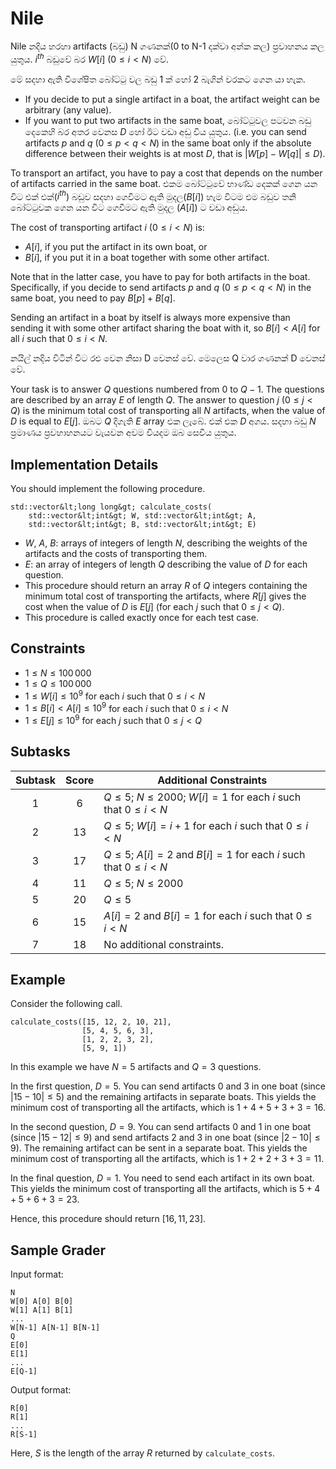 # Nile

Nile නදිය හරහා artifacts (බඩු) N ගණනක්(0 to N-1 දක්වා අන්ක කල) ප්‍රවාහනය කල යුතුය. $i^{th}$ බඩුවේ බර $W[i]$ ($0 \leq i < N$) වේ.

මේ සදහා ඇති විශේෂිත බෝට්ටු වල බඩු 1 ක් හෝ 2 බැගින් වරකට ගෙන යා හැක. 

* If you decide to put a single artifact in a boat, the artifact weight can be arbitrary (any value).
* If you want to put two artifacts in the same boat, බෝට්ටුවල පටවන බඩු දෙකෙහි බර අතර වෙනස $D$ හෝ ඊට වඩා අඩු විය යුතුය. (i.e. you can send
 artifacts $p$ and $q$ ($0 \leq p < q < N$) in the same boat
  only if the absolute difference between their weights is at most $D$,
 that is $|W[p] - W[q]| \leq D$).

To transport an artifact, you have to pay a cost that depends on the number of artifacts carried in the same boat. එකම බෝට්ටුවේ භාණ්ඩ දෙකක් ගෙන යන විට එක් එක්($i^{th}$) බඩුව සදහා ගෙවීමට ඇති මුදල($B[i])$  හැම විටම එම බඩුව තනි බෝට්ටුවක ගෙන යන විට  ගෙවීමට ඇති මුදල ($A[i]$) ට වඩා අඩුය. 

The cost of transporting artifact $i$ ($0 \leq i < N$) is:

* $A[i]$, if you put the artifact in its own boat, or
* $B[i]$, if you put it in a boat together with some other artifact.

Note that in the latter case, you have to pay for both artifacts in the boat.
Specifically, if you decide to send
 artifacts $p$ and $q$ ($0 \leq p < q < N$) in the same boat,
 you need to pay $B[p] + B[q]$.

Sending an artifact in a boat by itself is always more expensive 
than sending it with some other artifact sharing the boat with it,
so $B[i] < A[i]$ for all $i$ such that $0 \leq i < N$.

නයිල් නදිය විටින් විට රළු වෙන නිසා D වෙනස් වේ. මෙලෙස Q වාර ගණනක් D වෙනස් වේ. 

Your task is to answer $Q$ questions numbered from $0$ to $Q-1$.
The questions are described by an array $E$ of length $Q$.
The answer to question $j$ ($0 \leq j < Q$) is
 the minimum total cost of transporting all $N$ artifacts,
 when the value of $D$ is equal to $E[j]$.
ඔබට $Q$ දිගැති $E$ array එක ලැබේ. එක් එක $D$ අගය. සදහා බඩු $N$ ප්‍රමාණය ප්‍රවහාහනයට වැයවන අවම වියදම ඔබ සෙවිය යුතුය.

## Implementation Details

You should implement the following procedure.

```
std::vector&lt;long long&gt; calculate_costs(
    std::vector&lt;int&gt; W, std::vector&lt;int&gt; A, 
    std::vector&lt;int&gt; B, std::vector&lt;int&gt; E)
```

* $W$, $A$, $B$: arrays of integers of length $N$, describing the weights of the artifacts and the costs of transporting them.
* $E$: an array of integers of length $Q$ describing the value of $D$ for each question.
* This procedure should return an array $R$ of $Q$ integers
   containing the minimum total cost of transporting the artifacts,
   where $R[j]$ gives the cost when the value of $D$ is $E[j]$ (for each $j$
   such that $0 \leq j < Q$).
* This procedure is called exactly once for each test case.

## Constraints

* $1 \leq N \leq 100\,000$
* $1 \leq Q \leq 100\,000$
* $1 \leq W[i] \leq 10^{9}$
   for each $i$ such that $0 \leq i < N$
* $1 \leq B[i] < A[i] \leq 10^{9}$
   for each $i$ such that $0 \leq i < N$
* $1 \leq E[j] \leq 10^{9}$
   for each $j$ such that $0 \leq j < Q$

## Subtasks

| Subtask | Score  | Additional Constraints |
| :-----: | :----: | ---------------------- |
| 1       | $6$    | $Q \leq 5$; $N \leq 2000$; $W[i] = 1$ for each $i$ such that $0 \leq i < N$
| 2       | $13$   | $Q \leq 5$; $W[i] = i+1$ for each $i$ such that $0 \leq i < N$
| 3       | $17$   | $Q \leq 5$; $A[i] = 2$ and $B[i] = 1$ for each $i$ such that $0 \leq i < N$
| 4       | $11$   | $Q \leq 5$; $N \leq 2000$
| 5       | $20$   | $Q \leq 5$
| 6       | $15$   | $A[i] = 2$ and $B[i] = 1$ for each $i$ such that $0 \leq i < N$
| 7       | $18$   | No additional constraints.

## Example

Consider the following call.

```
calculate_costs([15, 12, 2, 10, 21],
                [5, 4, 5, 6, 3],
                [1, 2, 2, 3, 2],
                [5, 9, 1])
```

In this example we have $N = 5$ artifacts and $Q = 3$ questions.

In the first question, $D = 5$.
You can send artifacts $0$ and $3$ in one boat (since $|15 - 10| \leq 5$) and the remaining artifacts in separate boats.
This yields the minimum cost of transporting all the artifacts, which is $1+4+5+3+3 = 16$.

In the second question, $D = 9$.
You can send artifacts $0$ and $1$ in one boat (since $|15 - 12| \leq 9$) and send artifacts $2$ and $3$ in one boat (since $|2 - 10| \leq 9$).
The remaining artifact can be sent in a separate boat.
This yields the minimum cost of transporting all the artifacts, which is $1+2+2+3+3 = 11$.

In the final question, $D = 1$. You need to send each artifact in its own boat.
This yields the minimum cost of transporting all the artifacts, which is $5+4+5+6+3 = 23$.

Hence, this procedure should return $[16, 11, 23]$.


## Sample Grader

Input format:

```
N
W[0] A[0] B[0]
W[1] A[1] B[1]
...
W[N-1] A[N-1] B[N-1]
Q
E[0]
E[1]
...
E[Q-1]
```

Output format:

```
R[0]
R[1]
...
R[S-1]
```

Here, $S$ is the length of the array $R$ returned by `calculate_costs`.
